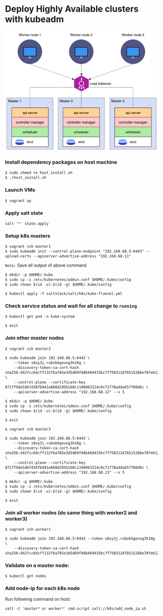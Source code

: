 # Deploy Highly Available clusters with kubeadm
![alt text](kubeadm-ha.png)
### Install dependency packages on host machine
``` 
$ sudo chmod +x host_install.sh
$ ./host_install.sh
```
### Launch VMs
```
$ vagrant up
```
### Apply salt state
```
salt '*' state.apply
```
### Setup k8s masters
```
$ vagrant ssh master1
$ sudo kubeadm init --control-plane-endpoint "192.168.68.5:6443" --upload-certs --apiserver-advertise-address "192.168.68.11"
```
`Note:` Save all output of above command
```
$ mkdir -p $HOME/.kube
$ sudo cp -i /etc/kubernetes/admin.conf $HOME/.kube/config
$ sudo chown $(id -u):$(id -g) $HOME/.kube/config
```
```
$ kubectl apply -f saltstack/salt/k8s/kube-flannel.yml
```
### Check service status and wait for all change to `running`
```
$ kubectl get pod -n kube-system
```
```
$ exit
```
### Join other master nodes
```
$ vagrant ssh master2
```
```
$ sudo kubeadm join 192.168.68.5:6443 \
    --token s8xy3j.rubokkgevog3k10g \
    --discovery-token-ca-cert-hash sha256:d42fcc6dcff132f6a785e3d5d69f48b469433bc7f75831247b51528be78fe612 \
    --control-plane --certificate-key 871ff9de5db7d36fb941e860d295b160c1196063224c9c71778adda657f08d6c \
    --apiserver-advertise-address "192.168.68.12" --v 5
```
```
$ mkdir -p $HOME/.kube
$ sudo cp -i /etc/kubernetes/admin.conf $HOME/.kube/config
$ sudo chown $(id -u):$(id -g) $HOME/.kube/config
```
```
$ exit
```
```
$ vagrant ssh master3
```
```
$ sudo kubeadm join 192.168.68.5:6443 \
    --token s8xy3j.rubokkgevog3k10g \
    --discovery-token-ca-cert-hash sha256:d42fcc6dcff132f6a785e3d5d69f48b469433bc7f75831247b51528be78fe612 \
    --control-plane --certificate-key 871ff9de5db7d36fb941e860d295b160c1196063224c9c71778adda657f08d6c \
    --apiserver-advertise-address "192.168.68.13" --v 5
```
```
$ mkdir -p $HOME/.kube
$ sudo cp -i /etc/kubernetes/admin.conf $HOME/.kube/config
$ sudo chown $(id -u):$(id -g) $HOME/.kube/config
```
```
$ exit
```


### Join all worker nodes (do same thing with worker2 and worker3)
```
$ vagrant ssh worker1
```
```
$ sudo kubeadm join 192.168.68.5:6443 --token s8xy3j.rubokkgevog3k10g \
    --discovery-token-ca-cert-hash sha256:d42fcc6dcff132f6a785e3d5d69f48b469433bc7f75831247b51528be78fe612
```
### Validate on a master node:
```
$ kubectl get nodes
```

### Add node-ip for each k8s node
Run following command on host:
```
salt -C 'master* or worker*' cmd.script salt://k8s/add_node_ip.sh
```
